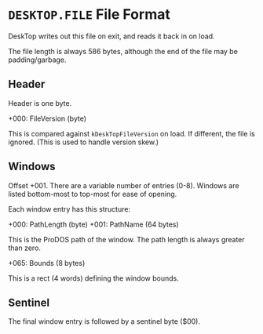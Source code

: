 # `DESKTOP.FILE` File Format

DeskTop writes out this file on exit, and reads it back in on load.

The file length is always 586 bytes, although the end of the file
may be padding/garbage.

## Header

Header is one byte.

+000: FileVersion (byte)

   This is compared against `kDeskTopFileVersion` on load. If
   different, the file is ignored. (This is used to handle version
   skew.)

## Windows

Offset +001. There are a variable number of entries (0-8). Windows are
listed bottom-most to top-most for ease of opening.

Each window entry has this structure:

+000: PathLength (byte)
+001: PathName (64 bytes)

   This is the ProDOS path of the window. The path length is always
   greater than zero.

+065: Bounds (8 bytes)

   This is a rect (4 words) defining the window bounds.

## Sentinel

The final window entry is followed by a sentinel byte ($00).
